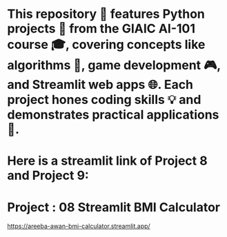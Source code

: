 # This repository 🌟 features Python projects 🐍 from the GIAIC AI-101 course 🎓, covering concepts like algorithms 🤖, game development 🎮, and Streamlit web apps 🌐. Each project hones coding skills 💡 and demonstrates practical applications 🚀.

# Here is a streamlit link of Project 8 and Project 9:

# Project : 08 Streamlit BMI Calculator 

https://areeba-awan-bmi-calculator.streamlit.app/

